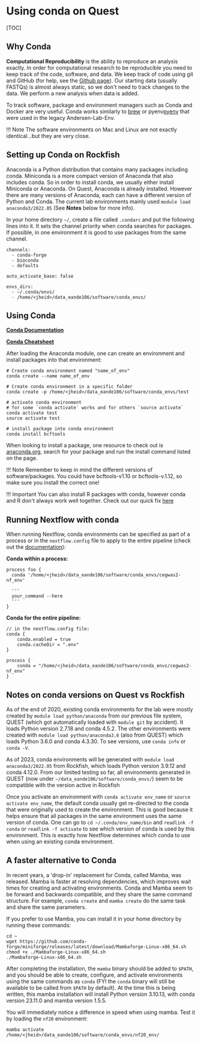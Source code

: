 # Using conda on Quest

[TOC]

## Why Conda

__Computational Reproducibility__ is the ability to reproduce an analysis exactly. In order for computational research to be reproducible you need to keep track of the code, software, and data. We keep track of code using git and GitHub (for help, see the [Github page](github.md)). Our starting data (usually FASTQs) is almost always static, so we don't need to track changes to the data. We perform a new analysis when data is added.

To track software, package and environment managers such as Conda and Docker are very useful. Conda works similarly to [brew](https://brew.sh/) or pyenv[pyenv](https://github.com/pyenv/pyenv) that were used in the legacy Andersen-Lab-Env. 

!!! Note
	The software environments on Mac and Linux are not exactly identical...but they are very close.


## Setting up Conda on Rockfish

Anaconda is a Python distribution that contains many packages including conda. Miniconda is a more compact version of Anaconda that also includes conda. So in order to install conda, we usually either install Miniconda or Anaconda. On Quest, Anaconda is already installed. However there are many versions of Anaconda, each can have a different version of Python and Conda. The current lab environments mainly used `module load anaconda3/2022.05` (See **Notes** below for more info).

In your home directory `~/`, create a file called `.condarc` and put the following lines into it. It sets the channel priority when conda searches for packages. If possible, in one environment it is good to use packages from the same channel. 

```
channels:
  - conda-forge
  - bioconda
  - defaults
  
auto_activate_base: false

envs_dirs:
  - ~/.conda/envs/
  - /home/<jheid>/data_eande106/software/conda_envs/
```

## Using Conda

__[Conda Documentation](https://docs.conda.io/projects/conda/en/latest/user-guide/index.html)__

__[Conda Cheatsheet](https://docs.conda.io/projects/conda/en/4.6.0/_downloads/52a95608c49671267e40c689e0bc00ca/conda-cheatsheet.pdf)__

After loading the Anaconda module, one can create an environment and install packages into that environment:

```
# Create conda environment named "name_of_env"
conda create --name name_of_env

# Create conda environment in a specific folder
conda create -p /home/<jheid>/data_eande106/software/conda_envs/test

# activate conda environment
# for some `conda activate` works and for others `source activate`
conda activate test
source activate test

# install package into conda environment
conda install bcftools
```

When looking to install a package, one resource to check out is [anaconda.org](https://anaconda.org), search for your package and run the install command listed on the page.

!!! Note
	Remember to keep in mind the different versions of software/packages. You could have bcftools-v1.10 or bcftools-v.1.12, so make sure you install the correct one!

!!! Important
	You can also install R packages with conda, however conda and R don't always work well together. Check out our quick fix [here](r.md)

## Running Nextflow with conda

When running Nextflow, conda environments can be specified as part of a process or in the `nextflow.config` file to apply to the entire pipeline (check out the [documentation](https://www.nextflow.io/docs/latest/conda.html)):

**Conda within a process:**

```
process foo {
  conda '/home/<jheid>/data_eande106/software/conda_envs/cegwas2-nf_env'

  '''
  your_command --here
  '''
}
```

**Conda for the entire pipeline:**

```
// in the nextflow.config file:
conda { 
    conda.enabled = true 
    conda.cacheDir = ".env"  
}

process {
    conda = "/home/<jheid>/data_eande106/software/conda_envs/cegwas2-nf_env"
}
```

## Notes on conda versions on Quest vs Rockfish

As of the end of 2020, existing conda environments for the lab were mostly created by `module load python/anaconda` from our previous file system, QUEST (which got automatically loaded with `module git` by accident). It loads Python version 2.7.18 and conda 4.5.2. The other environments were created with `module load python/anaconda3.6` (also from QUEST) which loads Python 3.6.0 and conda 4.3.30. To see versions, use `conda info` or `conda -V`.

As of 2023, conda environments will be generated with `module load anaconda3/2022.05` from Rockfish, which loads Python version 3.9.12 and conda 4.12.0. From our limited testing so far, all environments generated in QUEST (now under `~/data_eande106/software/conda_envs/`) seem to be compatible with the version active in Rockfish

Once you activate an environment with `conda activate env_name` or `source activate env_name`, the default conda usually get re-directed to the conda that were originally used to create the environment. This is good because it helps ensure that all packages in the same environment uses the same version of conda. One can go to `cd ~/.conda/env_name/bin` and `readlink -f conda` or `readlink -f activate` to see which version of conda is used by this environment. This is exactly how Nextflow determines which conda to use when using an existing conda environment. 

## A faster alternative to Conda

In recent years, a 'drop-in' replacement for Conda, called Mamba, was released. Mamba is faster at resolving dependencies, which improves wait times for creating and activating environments. Conda and Mamba seem to be forward and backwards compatible, and they share the same command structure. For example, `conda create` and `mamba create` do the same task and share the same parameters.

If you prefer to use Mamba, you can install it in your home directory by running these commands:

```
cd ~
wget https://github.com/conda-forge/miniforge/releases/latest/download/Mambaforge-Linux-x86_64.sh
chmod +x ./Mambaforge-Linux-x86_64.sh
./Mambaforge-Linux-x86_64.sh
```

After completing the installation, the `mamba` binary should be added to `$PATH`, and you should be able to create, configure, and activate environments using the same commands as `conda` (FYI the `conda` binary will still be available to be called from `$PATH` by default). At the time this is being written, this mamba installation will install Python version 3.10.13, with conda version 23.11.0 and mamba version 1.5.5.

You will immediately notice a difference in speed when using mamba. Test it by loading the `nf20` environment:
```
mamba activate /home/<jheid>/data_eande106/software/conda_envs/nf20_env/
```
